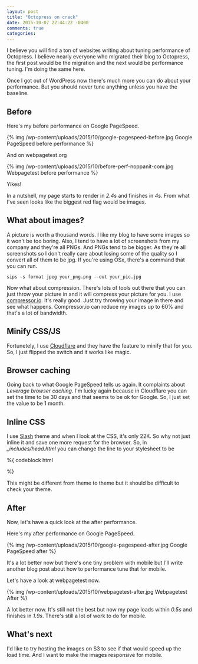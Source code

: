 ```yaml
---
layout: post
title: "Octopress on crack"
date: 2015-10-07 22:44:22 -0400
comments: true
categories: 
---
```


I believe you will find a ton of websites writing about tuning performance of Octopress. I believe nearly everyone who migrated their blog to Octopress, the first post would be the migration and the next would be performance tuning. I'm doing the same here. 

Once I got out of WordPress now there's much more you can do about your performance. But you should never tune anything unless you have the baseline. 

## Before

Here's my before performance on Google PageSpeed.

{% img /wp-content/uploads/2015/10/google-pagespeed-before.jpg Google PageSpeed before performance %}

And on webpagetest.org

{% img /wp-content/uploads/2015/10/before-perf-noppanit-com.jpg Webpagetest before performance %}

Yikes!

In a nutshell, my page starts to render in *2.4s* and finishes in *4s*. From what I've seen looks like the biggest red flag would be images.

## What about images?

A picture is worth a thousand words. I like my blog to have some images so it won't be too boring. Also, I tend to have a lot of screenshots from my company and they're all PNGs. And PNGs tend to be bigger. As they're all screenshots so I don't really care about losing some of the quality so I convert all of them to be jpg. If you're using OSx, there's a command that you can run. 

```
sips -s format jpeg your_png.png --out your_pic.jpg
```

Now what about compression. There's lots of tools out there that you can just throw your picture in and it will compress your picture for you. I use [compressor.io][1]. It's really good. Just try throwing your image in there and see what happens. Compressor.io can reduce my images up to 60% and that's a lot of bandwidth.

## Minify CSS/JS

Fortunetely, I use [Cloudflare][2] and they have the feature to minify that for you. So, I just flipped the switch and it works like magic. 

## Browser caching

Going back to what Google PageSpeed tells us again. It complaints about *Leverage browser caching*. I'm lucky again because in Cloudflare you can set the time to be 30 days and that seems to be ok for Google. So, I just set the value to be 1 month.

## Inline CSS
I use [Slash][3] theme and when I look at the CSS, it's only 22K. So why not just inline it and save one more request for the browser. So, in *_includes/head.html* you can change the line to your stylesheet to be 

%{ codeblock html
<style>
	{% include screen.css %}
</style>
%}

This might be different from theme to theme but it should be difficult to check your theme. 

## After

Now, let's have a quick look at the after performance. 

Here's my after performance on Google PageSpeed.

{% img /wp-content/uploads/2015/10/google-pagespeed-after.jpg Google PageSpeed after %}

It's a lot better now but there's one tiny problem with mobile but I'll write another blog post about how to performance tune that for mobile. 

Let's have a look at webpagetest now.

{% img /wp-content/uploads/2015/10/webpagetest-after.jpg Webpagetest After %}

A lot better now. It's still not the best but now my page loads within *0.5s* and finishes in *1.9s*. There's still a lot of work to do for mobile. 

## What's next

I'd like to try hosting the images on S3 to see if that would speed up the load time. And I want to make the images responsive for mobile.

 [1]: https://compressor.io/
 [2]: https://www.cloudflare.com/
 [3]: https://github.com/tommy351/Octopress-Theme-Slash

